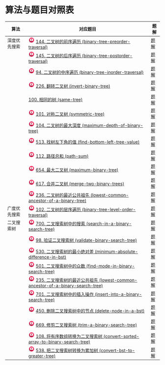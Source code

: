 # 算法与题目对照表

| 算法     | 对应题目                                                                                                                                                                                                                                                                                                                                   | 题解                                                             |
|--------|----------------------------------------------------------------------------------------------------------------------------------------------------------------------------------------------------------------------------------------------------------------------------------------------------------------------------------------|----------------------------------------------------------------|
| 深度优先搜索 | [<img src="../images/video.jpg" width="20"/>](https://www.bilibili.com/video/BV1Wh411S7xt?spm_id_from=333.788.player.switch&vd_source=f881def7ea7cf10e6fa73627efe940dd) [144. 二叉树的前序遍历 (binary-tree-preorder-traversal)](https://leetcode.cn/problems/binary-tree-preorder-traversal/description/)                                     | [题解](binary-tree-preorder-traversal/README.md)                 |
|        | [<img src="../images/video.jpg" width="20"/>](https://www.bilibili.com/video/BV15f4y1W7i2?spm_id_from=333.788.player.switch&vd_source=f881def7ea7cf10e6fa73627efe940dd) [145. 二叉树的后序遍历 (binary-tree-postorder-traversal)](https://leetcode.cn/problems/binary-tree-postorder-traversal/description/)                                   | [题解](binary-tree-postorder-traversal/README.md)                |
|        | [<img src="../images/video.jpg" width="20"/>](https://www.bilibili.com/video/BV1Zf4y1a77g?spm_id_from=333.788.player.switch&vd_source=f881def7ea7cf10e6fa73627efe940dd) [94. 二叉树的中序遍历 (binary-tree-inorder-traversal)](https://leetcode.cn/problems/binary-tree-inorder-traversal/description/)                                        | [题解](binary-tree-inorder-traversal/README.md)                  |
|        | [<img src="../images/video.jpg" width="20"/>](https://www.bilibili.com/video/BV1sP4y1f7q7?spm_id_from=333.788.player.switch&vd_source=f881def7ea7cf10e6fa73627efe940dd) [226. 翻转二叉树 (invert-binary-tree)](https://leetcode.cn/problems/invert-binary-tree/description/)                                                                | [题解](invert-binary-tree/README.md)                             |
|        | [100. 相同的树 (same-tree)](https://leetcode.cn/problems/same-tree/description/)                                                                                                                                                                                                                                                           | [题解](same-tree/README.md)                                      |
|        | [<img src="../images/video.jpg" width="20"/>](https://www.bilibili.com/video/BV1ue4y1Y7Mf?spm_id_from=333.788.player.switch&vd_source=f881def7ea7cf10e6fa73627efe940dd) [101. 对称二叉树 (symmetric-tree)](https://leetcode.cn/problems/symmetric-tree/description/)                                                                        | [题解](symmetric-tree/README.md)                                 |
|        | [<img src="../images/video.jpg" width="20"/>](https://www.bilibili.com/video/BV1Gd4y1V75u?spm_id_from=333.788.player.switch&vd_source=f881def7ea7cf10e6fa73627efe940dd) [104. 二叉树的最大深度 (maximum-depth-of-binary-tree)](https://leetcode.cn/problems/maximum-depth-of-binary-tree/description/)                                         | [题解](maximum-depth-of-binary-tree/README.md)                   |
|        | [<img src="../images/video.jpg" width="20"/>](https://www.bilibili.com/video/BV1424y1Z7pn?spm_id_from=333.788.player.switch&vd_source=f881def7ea7cf10e6fa73627efe940dd) [513. 找树左下角的值 (find-bottom-left-tree-value)](https://leetcode.cn/problems/find-bottom-left-tree-value/description/)                                            | [题解](find-bottom-left-tree-value/README.md)                    |
|        | [<img src="../images/video.jpg" width="20"/>](https://www.bilibili.com/video/BV19t4y1L7CR?spm_id_from=333.788.player.switch&vd_source=f881def7ea7cf10e6fa73627efe940dd) [112. 路径总和 (path-sum)](https://leetcode.cn/problems/path-sum/description/)                                                                                     | [题解](path-sum/README.md)                                       |
|        | [<img src="../images/video.jpg" width="20"/>](https://www.bilibili.com/video/BV1MG411G7ox?spm_id_from=333.788.player.switch&vd_source=f881def7ea7cf10e6fa73627efe940dd) [654. 最大二叉树 (maximum-binary-tree)](https://leetcode.cn/problems/maximum-binary-tree/description/)                                                              | [题解](maximum-binary-tree/README.md)                            |
|        | [<img src="../images/video.jpg" width="20"/>](https://www.bilibili.com/video/BV1m14y1Y7JK?spm_id_from=333.788.videopod.sections&vd_source=f881def7ea7cf10e6fa73627efe940dd) [617. 合并二叉树 (merge-two-binary-trees)](https://leetcode.cn/problems/merge-two-binary-trees/description/)                                                    | [题解](merge-two-binary-trees/README.md)                         |
|        | [<img src="../images/video.jpg" width="20"/>](https://www.bilibili.com/video/BV1jd4y1B7E2?spm_id_from=333.788.player.switch&vd_source=f881def7ea7cf10e6fa73627efe940dd) [236. 二叉树的最近公共祖先 (lowest-common-ancestor-of-a-binary-tree)](https://leetcode.cn/problems/lowest-common-ancestor-of-a-binary-tree/description/)                 | [题解](lowest-common-ancestor-of-a-binary-tree/README.md)        |
| 广度优先搜索 | [<img src="../images/video.jpg" width="20"/>](https://www.bilibili.com/video/BV1GY4y1u7b2?spm_id_from=333.788.player.switch&vd_source=f881def7ea7cf10e6fa73627efe940dd) [102. 二叉树的层序遍历 (binary-tree-level-order-traversal)](https://leetcode.cn/problems/binary-tree-level-order-traversal/description/)                               | [题解](binary-tree-level-order-traversal/README.md)              |
| 二叉搜索树  | [<img src="../images/video.jpg" width="20"/>](https://www.bilibili.com/video/BV1wG411g7sF?spm_id_from=333.788.videopod.sections&vd_source=f881def7ea7cf10e6fa73627efe940dd) [700. 二叉搜索树中的搜索 (search-in-a-binary-search-tree)](https://leetcode.cn/problems/search-in-a-binary-search-tree/description/)                                | [题解](search-in-a-binary-search-tree/README.md)                 |
|        | [<img src="../images/video.jpg" width="20"/>](https://www.bilibili.com/video/BV18P411n7Q4?spm_id_from=333.788.player.switch&vd_source=f881def7ea7cf10e6fa73627efe940dd) [98. 验证二叉搜索树 (validate-binary-search-tree)](https://leetcode.cn/problems/validate-binary-search-tree/description/)                                             | [题解](validate-binary-search-tree/README.md)                    |
|        | [<img src="../images/video.jpg" width="20"/>](https://www.bilibili.com/video/BV1DD4y11779?spm_id_from=333.788.player.switch&vd_source=f881def7ea7cf10e6fa73627efe940dd) [530. 二叉搜索树的最小绝对差 (minimum-absolute-difference-in-bst)](https://leetcode.cn/problems/minimum-absolute-difference-in-bst/description/)                          | [题解](minimum-absolute-difference-in-bst/README.md)             |
|        | [<img src="../images/video.jpg" width="20"/>](https://www.bilibili.com/video/BV1fD4y117gp?spm_id_from=333.788.player.switch&vd_source=f881def7ea7cf10e6fa73627efe940dd) [501. 二叉搜索树中的众数 (find-mode-in-binary-search-tree)](https://leetcode.cn/problems/find-mode-in-binary-search-tree/description/)                                  | [题解](find-mode-in-binary-search-tree/README.md)                |
|        | [<img src="../images/video.jpg" width="20"/>](https://www.bilibili.com/video/BV1Zt4y1F7ww?spm_id_from=333.788.player.switch&vd_source=f881def7ea7cf10e6fa73627efe940dd) [235. 二叉搜索树的最近公共祖先 (lowest-common-ancestor-of-a-binary-search-tree)](https://leetcode.cn/problems/lowest-common-ancestor-of-a-binary-search-tree/description/) | [题解](lowest-common-ancestor-of-a-binary-search-tree/README.md) |
|        | [<img src="../images/video.jpg" width="20"/>](https://www.bilibili.com/video/BV1Et4y1c78Y?spm_id_from=333.788.player.switch&vd_source=f881def7ea7cf10e6fa73627efe940dd) [701. 二叉搜索树中的插入操作 (insert-into-a-binary-search-tree)](https://leetcode.cn/problems/insert-into-a-binary-search-tree/description/)                              | [题解](insert-into-a-binary-search-tree/README.md)               |
|        | [<img src="../images/video.jpg" width="20"/>](https://www.bilibili.com/video/BV1tP41177us?spm_id_from=333.788.player.switch&vd_source=f881def7ea7cf10e6fa73627efe940dd) [450. 删除二叉搜索树中的节点 (delete-node-in-a-bst)](https://leetcode.cn/problems/delete-node-in-a-bst/description/)                                                      | [题解](delete-node-in-a-bst/README.md)                           |
|        | [<img src="../images/video.jpg" width="20"/>](https://www.bilibili.com/video/BV17P41177ud?spm_id_from=333.788.player.switch&vd_source=f881def7ea7cf10e6fa73627efe940dd) [669. 修剪二叉搜索树 (trim-a-binary-search-tree)](https://leetcode.cn/problems/trim-a-binary-search-tree/description/)                                                | [题解](trim-a-binary-search-tree/README.md)                      |
|        | [<img src="../images/video.jpg" width="20"/>](https://www.bilibili.com/video/BV1uR4y1X7qL?spm_id_from=333.788.player.switch&vd_source=f881def7ea7cf10e6fa73627efe940dd) [108. 将有序数组转换为二叉搜索树 (convert-sorted-array-to-binary-search-tree)](https://leetcode.cn/problems/convert-sorted-array-to-binary-search-tree/description/)        | [题解](convert-sorted-array-to-binary-search-tree/README.md)     |
|        | [<img src="../images/video.jpg" width="20"/>](https://www.bilibili.com/video/BV1d44y1f7wP?spm_id_from=333.788.player.switch&vd_source=f881def7ea7cf10e6fa73627efe940dd) [538. 把二叉搜索树转换为累加树 (convert-bst-to-greater-tree)](https://leetcode.cn/problems/convert-bst-to-greater-tree/description/)                                       | [题解](convert-bst-to-greater-tree/README.md)                    |

